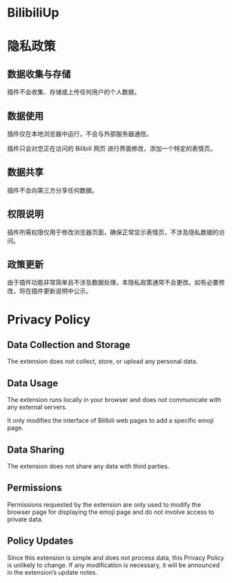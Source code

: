 # BilibiliUp

# 隐私政策

## 数据收集与存储

插件不会收集、存储或上传任何用户的个人数据。

## 数据使用

插件仅在本地浏览器中运行，不会与外部服务器通信。

插件只会对您正在访问的 Bilibili 网页 进行界面修改，添加一个特定的表情页。

## 数据共享

插件不会向第三方分享任何数据。

## 权限说明

插件所需权限仅用于修改浏览器页面，确保正常显示表情页，不涉及隐私数据的访问。

## 政策更新

由于插件功能非常简单且不涉及数据处理，本隐私政策通常不会更改。如有必要修改，将在插件更新说明中公示。

# Privacy Policy

## Data Collection and Storage

The extension does not collect, store, or upload any personal data.

## Data Usage

The extension runs locally in your browser and does not communicate with any external servers.

It only modifies the interface of Bilibili web pages to add a specific emoji page.

## Data Sharing

The extension does not share any data with third parties.

## Permissions

Permissions requested by the extension are only used to modify the browser page for displaying the emoji page and do not involve access to private data.

## Policy Updates

Since this extension is simple and does not process data, this Privacy Policy is unlikely to change. If any modification is necessary, it will be announced in the extension’s update notes.